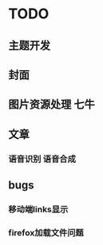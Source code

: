 # TODO

## 主题开发
## 封面

## 图片资源处理 七牛


## 文章
### 语音识别 语音合成



## bugs
### 移动端links显示
### firefox加载文件问题